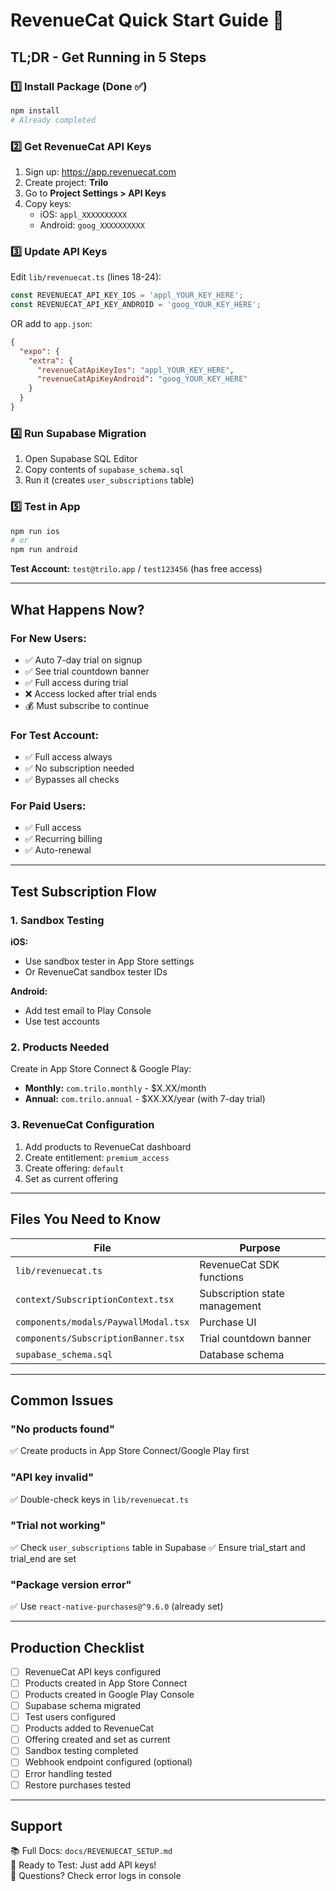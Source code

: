 # RevenueCat Quick Start Guide 🚀

## TL;DR - Get Running in 5 Steps

### 1️⃣ Install Package (Done ✅)
```bash
npm install
# Already completed
```

### 2️⃣ Get RevenueCat API Keys
1. Sign up: https://app.revenuecat.com
2. Create project: **Trilo**
3. Go to **Project Settings > API Keys**
4. Copy keys:
   - iOS: `appl_XXXXXXXXXX`
   - Android: `goog_XXXXXXXXXX`

### 3️⃣ Update API Keys
Edit `lib/revenuecat.ts` (lines 18-24):

```typescript
const REVENUECAT_API_KEY_IOS = 'appl_YOUR_KEY_HERE';
const REVENUECAT_API_KEY_ANDROID = 'goog_YOUR_KEY_HERE';
```

OR add to `app.json`:

```json
{
  "expo": {
    "extra": {
      "revenueCatApiKeyIos": "appl_YOUR_KEY_HERE",
      "revenueCatApiKeyAndroid": "goog_YOUR_KEY_HERE"
    }
  }
}
```

### 4️⃣ Run Supabase Migration
1. Open Supabase SQL Editor
2. Copy contents of `supabase_schema.sql`
3. Run it (creates `user_subscriptions` table)

### 5️⃣ Test in App
```bash
npm run ios
# or
npm run android
```

**Test Account:** `test@trilo.app` / `test123456` (has free access)

---

## What Happens Now?

### For New Users:
- ✅ Auto 7-day trial on signup
- ✅ See trial countdown banner
- ✅ Full access during trial
- ❌ Access locked after trial ends
- 💰 Must subscribe to continue

### For Test Account:
- ✅ Full access always
- ✅ No subscription needed
- ✅ Bypasses all checks

### For Paid Users:
- ✅ Full access
- ✅ Recurring billing
- ✅ Auto-renewal

---

## Test Subscription Flow

### 1. Sandbox Testing

**iOS:**
- Use sandbox tester in App Store settings
- Or RevenueCat sandbox tester IDs

**Android:**
- Add test email to Play Console
- Use test accounts

### 2. Products Needed
Create in App Store Connect & Google Play:

- **Monthly:** `com.trilo.monthly` - $X.XX/month
- **Annual:** `com.trilo.annual` - $XX.XX/year (with 7-day trial)

### 3. RevenueCat Configuration

1. Add products to RevenueCat dashboard
2. Create entitlement: `premium_access`
3. Create offering: `default`
4. Set as current offering

---

## Files You Need to Know

| File | Purpose |
|------|---------|
| `lib/revenuecat.ts` | RevenueCat SDK functions |
| `context/SubscriptionContext.tsx` | Subscription state management |
| `components/modals/PaywallModal.tsx` | Purchase UI |
| `components/SubscriptionBanner.tsx` | Trial countdown banner |
| `supabase_schema.sql` | Database schema |

---

## Common Issues

### "No products found"
✅ Create products in App Store Connect/Google Play first

### "API key invalid"
✅ Double-check keys in `lib/revenuecat.ts`

### "Trial not working"
✅ Check `user_subscriptions` table in Supabase
✅ Ensure trial_start and trial_end are set

### "Package version error"
✅ Use `react-native-purchases@^9.6.0` (already set)

---

## Production Checklist

- [ ] RevenueCat API keys configured
- [ ] Products created in App Store Connect
- [ ] Products created in Google Play Console
- [ ] Supabase schema migrated
- [ ] Test users configured
- [ ] Products added to RevenueCat
- [ ] Offering created and set as current
- [ ] Sandbox testing completed
- [ ] Webhook endpoint configured (optional)
- [ ] Error handling tested
- [ ] Restore purchases tested

---

## Support

📚 Full Docs: `docs/REVENUECAT_SETUP.md`  
🚀 Ready to Test: Just add API keys!  
💬 Questions? Check error logs in console

